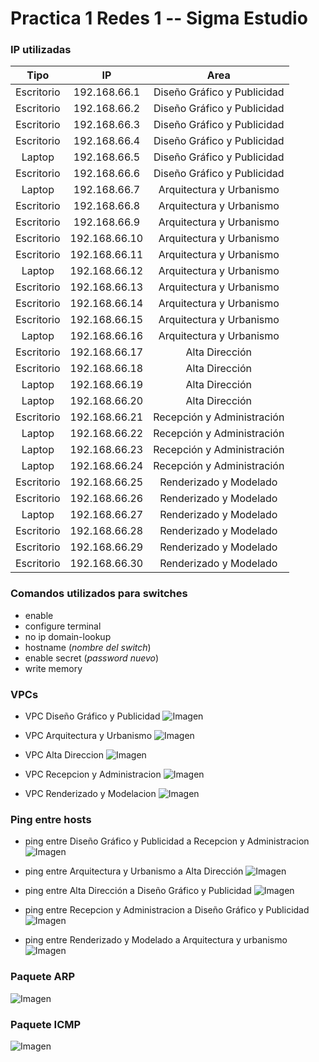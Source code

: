 # Practica 1 Redes 1 -- Sigma Estudio


### IP utilizadas

|  **Tipo**  |     **IP**    |           **Area**          |
|:----------:|:-------------:|:---------------------------:|
| Escritorio | 192.168.66.1  | Diseño Gráfico y Publicidad |
| Escritorio | 192.168.66.2  | Diseño Gráfico y Publicidad |
| Escritorio | 192.168.66.3  | Diseño Gráfico y Publicidad |
| Escritorio | 192.168.66.4  | Diseño Gráfico y Publicidad |
| Laptop     | 192.168.66.5  | Diseño Gráfico y Publicidad |
| Escritorio | 192.168.66.6  | Diseño Gráfico y Publicidad |
| Laptop     | 192.168.66.7  | Arquitectura y Urbanismo    |
| Escritorio | 192.168.66.8  | Arquitectura y Urbanismo    |
| Escritorio | 192.168.66.9  | Arquitectura y Urbanismo    |
| Escritorio | 192.168.66.10 | Arquitectura y Urbanismo    |
| Escritorio | 192.168.66.11 | Arquitectura y Urbanismo    |
| Laptop     | 192.168.66.12 | Arquitectura y Urbanismo    |
| Escritorio | 192.168.66.13 | Arquitectura y Urbanismo    |
| Escritorio | 192.168.66.14 | Arquitectura y Urbanismo    |
| Escritorio | 192.168.66.15 | Arquitectura y Urbanismo    |
| Laptop     | 192.168.66.16 | Arquitectura y Urbanismo    |
| Escritorio | 192.168.66.17 | Alta Dirección              |
| Escritorio | 192.168.66.18 | Alta Dirección              |
| Laptop     | 192.168.66.19 | Alta Dirección              |
| Laptop     | 192.168.66.20 | Alta Dirección              |
| Escritorio | 192.168.66.21 | Recepción y Administración  |
| Laptop     | 192.168.66.22 | Recepción y Administración  |
| Laptop     | 192.168.66.23 | Recepción y Administración  |
| Laptop     | 192.168.66.24 | Recepción y Administración  |
| Escritorio | 192.168.66.25 | Renderizado y Modelado      |
| Escritorio | 192.168.66.26 | Renderizado y Modelado      |
| Laptop     | 192.168.66.27 | Renderizado y Modelado      |
| Escritorio | 192.168.66.28 | Renderizado y Modelado      |
| Escritorio | 192.168.66.29 | Renderizado y Modelado      |
| Escritorio | 192.168.66.30 | Renderizado y Modelado      |


### Comandos utilizados para switches
* enable
* configure terminal
* no ip domain-lookup
* hostname (*nombre del switch*)
* enable secret (*password nuevo*)
* write memory

### VPCs
+ VPC Diseño Gráfico y Publicidad
![Imagen](/Imagenes/img1.png)

+ VPC Arquitectura y Urbanismo
![Imagen](/Imagenes/img2.png)

+ VPC Alta Direccion
![Imagen](/Imagenes/img3.png)

+ VPC Recepcion y Administracion
![Imagen](/Imagenes/img4.png)

+ VPC Renderizado y Modelacion
![Imagen](/Imagenes/img5.png)

### Ping entre hosts
* ping entre Diseño Gráfico y Publicidad a Recepcion y Administracion
![Imagen](/Imagenes/img6.png)

* ping entre Arquitectura y Urbanismo a Alta Dirección
![Imagen](/Imagenes/img7.png)

* ping entre Alta Dirección a Diseño Gráfico y Publicidad
![Imagen](/Imagenes/img8.png)

* ping entre Recepcion y Administracion a Diseño Gráfico y Publicidad
![Imagen](/Imagenes/img9.png)

* ping entre Renderizado y Modelado a Arquitectura y urbanismo
![Imagen](/Imagenes/img10.png)

### Paquete ARP
![Imagen](/Imagenes/img12.png)


### Paquete ICMP
![Imagen](/Imagenes/img11.png)